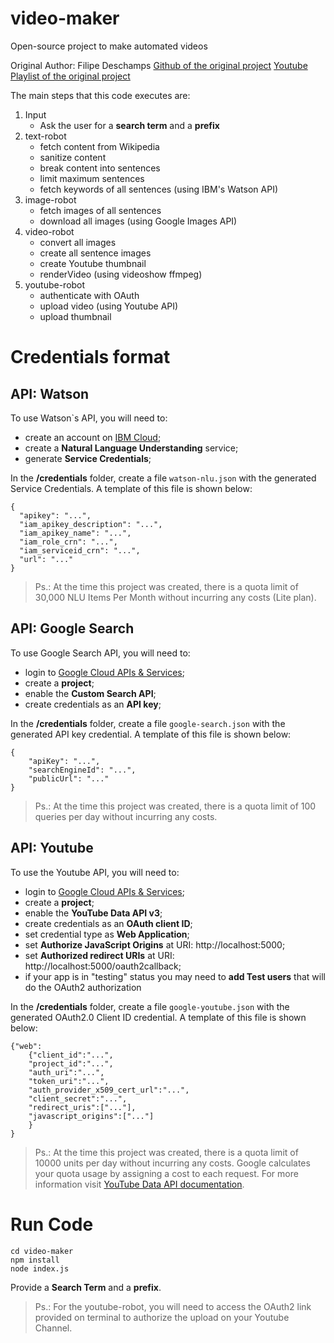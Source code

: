 # video-maker
Open-source project to make automated videos

Original Author: Filipe Deschamps
[Github of the original project](https://github.com/filipedeschamps/video-maker)
[Youtube Playlist of the original project](https://www.youtube.com/playlist?list=PLMdYygf53DP4YTVeu0JxVnWq01uXrLwHi)

The main steps that this code executes are:
1. Input
   - Ask the user for a **search term** and a **prefix**
2. text-robot
   - fetch content from Wikipedia
   - sanitize content
   - break content into sentences
   - limit maximum sentences
   - fetch keywords of all sentences (using IBM's Watson API)
3. image-robot
   - fetch images of all sentences
   - download all images (using Google Images API)
4. video-robot
   - convert all images
   - create all sentence images
   - create Youtube thumbnail
   - renderVideo (using videoshow ffmpeg)
5. youtube-robot
   - authenticate with OAuth
   - upload video (using Youtube API)
   - upload thumbnail


# Credentials format

## API: Watson ##

To use Watson`s API, you will need to:
- create an account on [IBM Cloud](https://cloud.ibm.com/);
- create a **Natural Language Understanding** service;
- generate **Service Credentials**;

In the **/credentials** folder, create a file `watson-nlu.json` with the generated Service Credentials. A template of this file is shown below:

```
{
  "apikey": "...",
  "iam_apikey_description": "...",
  "iam_apikey_name": "...",
  "iam_role_crn": "...",
  "iam_serviceid_crn": "...",
  "url": "..."
}

```
> Ps.: At the time this project was created, there is a quota limit of 30,000 NLU Items Per Month without incurring any costs (Lite plan). 


## API: Google Search ##
To use Google Search API, you will need to:
- login to [Google Cloud APIs & Services](https://console.cloud.google.com/);
- create a **project**;
- enable the **Custom Search API**;
- create credentials as an **API key**;

In the **/credentials** folder, create a file `google-search.json` with the generated API key credential. A template of this file is shown below:

```
{
    "apiKey": "...",
    "searchEngineId": "...",
    "publicUrl": "..."
}
```
> Ps.: At the time this project was created, there is a quota limit of 100 queries per day without incurring any costs.

## API: Youtube ##
To use the Youtube API, you will need to:
- login to [Google Cloud APIs & Services](https://console.cloud.google.com/);
- create a **project**;
- enable the **YouTube Data API v3**;
- create credentials as an **OAuth client ID**;
- set credential type as **Web Application**;
- set **Authorize JavaScript Origins** at URI: http://localhost:5000;
- set **Authorized redirect URIs** at URI: http://localhost:5000/oauth2callback;
- if your app is in "testing" status you may need to **add Test users** that will do the OAuth2 authorization

In the **/credentials** folder, create a file `google-youtube.json` with the generated OAuth2.0 Client ID credential. A template of this file is shown below:

```
{"web":
    {"client_id":"...",
    "project_id":"...",
    "auth_uri":"...",
    "token_uri":"...",
    "auth_provider_x509_cert_url":"...",
    "client_secret":"...",
    "redirect_uris":["..."],
    "javascript_origins":["..."]
    }
}
```
> Ps.: At the time this project was created, there is a quota limit of 10000 units per day without incurring any costs. Google calculates your quota usage by assigning a cost to each request. For more information visit [YouTube Data API documentation](https://developers.google.com/youtube/v3/getting-started).


# Run Code
```
cd video-maker
npm install
node index.js
```
Provide a **Search Term** and a **prefix**.

> Ps.: For the youtube-robot, you will need to access the OAuth2 link provided on terminal to authorize the upload on your Youtube Channel.
